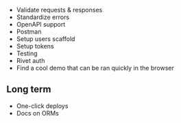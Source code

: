 - Validate requests & responses
- Standardize errors
- OpenAPI support
- Postman
- Setup users scaffold
- Setup tokens
- Testing
- Rivet auth
- Find a cool demo that can be ran quickly in the browser

## Long term

- One-click deploys
- Docs on ORMs

